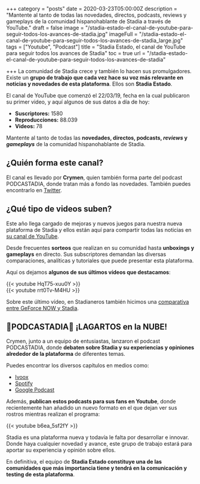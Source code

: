 +++
category = "posts"
date = 2020-03-23T05:00:00Z
description = "Mantente al tanto de todas las novedades, directos, podcasts, reviews y gameplays de la comunidad hispanohablante de Stadia a través de YouTube."
draft = false
image = "/stadia-estado-el-canal-de-youtube-para-seguir-todos-los-avances-de-stadia.jpg"
imageFull = "/stadia-estado-el-canal-de-youtube-para-seguir-todos-los-avances-de-stadia_large.jpg"
tags = ["Youtube", "Podcast"]
title = "Stadia Estado, el canal de YouTube para seguir todos los avances de Stadia"
toc = true
url = "/stadia-estado-el-canal-de-youtube-para-seguir-todos-los-avances-de-stadia"

+++
La comunidad de Stadia crece y también lo hacen sus promulgadores. Existe un **grupo de trabajo que cada vez hace su voz más relevante en noticias y novedades de esta plataforma**. Ellos son **Stadia Estado**.

El canal de YouTube que comenzó el 22/03/19, fecha en la cual publicaron su primer video, y aquí algunos de sus datos a día de hoy:

- **Suscriptores:** 1580
- **Reproducciones:** 88.039
- **Videos:** 78

Mantente al tanto de todas las **novedades, directos, podcasts, _reviews_ y _gameplays_** de la comunidad hispanohablante de Stadia.

## ¿Quién forma este canal?

El canal es llevado por **Crymen**, quien también forma parte del podcast PODCASTADIA, donde tratan más a fondo las novedades. También puedes encontrarlo en <a class="u-anchor" href="https://twitter.com/EstadoStadia" target="_blank" rel="nofollow noopener">Twitter</a>.

## ¿Qué tipo de videos suben?

Este año llega cargado de mejoras y nuevos juegos para nuestra nueva plataforma de Stadia y ellos están aquí para compartir todas las noticias en <a class="u-anchor" href="https://www.youtube.com/channel/UCefxyczbPmjTe7t0nTiqQ7w/featured" target="_blank" rel="nofollow noopener">su canal de YouTube</a>.

Desde frecuentes **sorteos** que realizan en su comunidad hasta **unboxings y gameplays** en directo. Sus subscriptores demandan las diversas comparaciones, analíticas y tutoriales que puede presentar esta plataforma.

Aquí os dejamos **algunos de sus últimos vídeos que destacamos**:

<div class="u-youtube">
  {{< youtube HqT75-xuu0Y >}}
</div>

<div class="u-youtube">
  {{< youtube rrt0Tv-M4HU >}}
</div>

Sobre este último vídeo, en Stadianeros también hicimos una <a class="u-anchor" href="/comparativa-entre-geforce-now-y-stadia/">comparativa entre GeForce NOW y Stadia</a>.

## 🦎PODCASTADIA🦎 ¡LAGARTOS en la NUBE!

Crymen, junto a un equipo de entusiastas, lanzaron el podcast PODCASTADIA, donde **debaten sobre Stadia y su experiencias y opiniones alrededor de la plataforma** de diferentes temas.

Puedes encontrar los diversos capítulos en medios como:

- <a class="u-anchor" href="https://www.ivoox.com/podcast-lagartos-nube_sq_f1775703_1.html" target="_blank" rel="nofollow noopener">Ivoox</a>
- <a class="u-anchor" href="https://open.spotify.com/show/4Z3MA7btYjEFvFyto42h4D?si=pijBq1d-RY-kF7TuJsffjg" target="_blank" rel="nofollow noopener">Spotify</a>
- <a class="u-anchor" href="https://podcasts.google.com/?feed=aHR0cHM6Ly91cy5pdm9veC5jb20vZXMvZXNwb2RjYXN0LXBvZGNhc3RhZGlhX2ZnX2YxNzc1NzAzX2ZpbHRyb18xLnhtbA" target="_blank" rel="nofollow noopener">Google Podcast</a>

Además, **publican estos podcasts para sus fans en Youtube**, donde recientemente han añadido un nuevo formato en el que dejan ver sus rostros mientras realizan el programa:

<div class="u-youtube">
  {{< youtube b6ea_5sf2fY >}}
</div>

Stadia es una plataforma nueva y todavía le falta por desarrollar e innovar. Donde haya cualquier novedad y avance, este grupo de trabajo estará para aportar su experiencia y opinión sobre ellos.

En definitiva, el equipo de **Stadia Estado constituye una de las comunidades que más importancia tiene y tendrá en la comunicación y testing de esta plataforma**.
